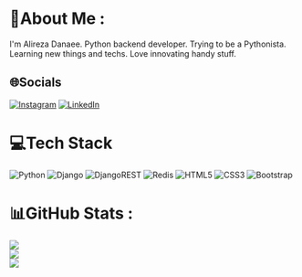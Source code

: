 # 💫About Me :
I'm Alireza Danaee. Python backend developer. Trying to be a Pythonista. Learning new things and techs. Love innovating handy stuff.

## 🌐Socials
[![Instagram](https://img.shields.io/badge/Instagram-%23E4405F.svg?logo=Instagram&logoColor=white)](https://instagram.com/alireza.dx7) [![LinkedIn](https://img.shields.io/badge/LinkedIn-%230077B5.svg?logo=linkedin&logoColor=white)](https://linkedin.com/in/alirezadanaee) 

# 💻Tech Stack
![Python](https://img.shields.io/badge/python-3670A0?style=for-the-badge&logo=python&logoColor=ffdd54) ![Django](https://img.shields.io/badge/django-%23092E20.svg?style=for-the-badge&logo=django&logoColor=white) ![DjangoREST](https://img.shields.io/badge/DJANGO-REST-ff1709?style=for-the-badge&logo=django&logoColor=white&color=ff1709&labelColor=gray) ![Redis](https://img.shields.io/badge/redis-%23DD0031.svg?style=for-the-badge&logo=redis&logoColor=white) ![HTML5](https://img.shields.io/badge/html5-%23E34F26.svg?style=for-the-badge&logo=html5&logoColor=white) ![CSS3](https://img.shields.io/badge/css3-%231572B6.svg?style=for-the-badge&logo=css3&logoColor=white) ![Bootstrap](https://img.shields.io/badge/bootstrap-%23563D7C.svg?style=for-the-badge&logo=bootstrap&logoColor=white)
# 📊GitHub Stats :
![](https://github-readme-stats.vercel.app/api?username=alirezadanaee&theme=radical&hide_border=false&include_all_commits=false&count_private=false)<br/>
![](https://github-readme-streak-stats.herokuapp.com/?user=alirezadanaee&theme=radical&hide_border=false)<br/>
![](https://github-readme-stats.vercel.app/api/top-langs/?username=alirezadanaee&theme=radical&hide_border=false&include_all_commits=false&count_private=false&layout=compact)

